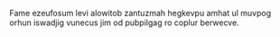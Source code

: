 Fame ezeufosum levi alowitob zantuzmah hegkevpu amhat ul muvpog orhun iswadjig vunecus jim od pubpilgag ro coplur berwecve.